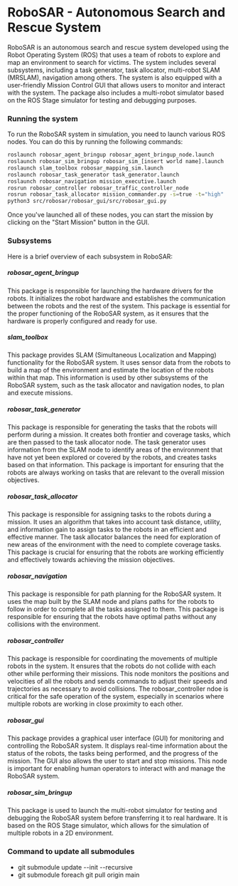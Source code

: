 # RoboSAR - Autonomous Search and Rescue System
RoboSAR is an autonomous search and rescue system developed using the Robot Operating System (ROS) that uses a team of robots to explore and map an environment to search for victims. The system includes several subsystems, including a task generator, task allocator, multi-robot SLAM (MRSLAM), navigation among others. The system is also equipped with a user-friendly Mission Control GUI that allows users to monitor and interact with the system. The package also includes a multi-robot simulator based on the ROS Stage simulator for testing and debugging purposes.

### Running the system
To run the RoboSAR system in simulation, you need to launch various ROS nodes. You can do this by running the following commands:
```bash
roslaunch robosar_agent_bringup robosar_agent_bringup_node.launch
roslaunch robosar_sim_bringup robosar_sim_[insert world name].launch
roslaunch slam_toolbox robosar_mapping_sim.launch
roslaunch robosar_task_generator task_generator.launch
roslaunch robosar_navigation mission_executive.launch
rosrun robosar_controller robosar_traffic_controller_node
rosrun robosar_task_allocator mission_commander.py -s=true -t="high"
python3 src/robosar/robosar_gui/src/robosar_gui.py
```
Once you've launched all of these nodes, you can start the mission by clicking on the "Start Mission" button in the GUI.

### Subsystems
Here is a brief overview of each subsystem in RoboSAR:

##### robosar_agent_bringup
This package is responsible for launching the hardware drivers for the robots. It initializes the robot hardware and establishes the communication between the robots and the rest of the system. This package is essential for the proper functioning of the RoboSAR system, as it ensures that the hardware is properly configured and ready for use.

##### slam_toolbox
This package provides SLAM (Simultaneous Localization and Mapping) functionality for the RoboSAR system. It uses sensor data from the robots to build a map of the environment and estimate the location of the robots within that map. This information is used by other subsystems of the RoboSAR system, such as the task allocator and navigation nodes, to plan and execute missions.

##### robosar_task_generator
This package is responsible for generating the tasks that the robots will perform during a mission. It creates both frontier and coverage tasks, which are then passed to the task allocator node. The task generator uses information from the SLAM node to identify areas of the environment that have not yet been explored or covered by the robots, and creates tasks based on that information. This package is important for ensuring that the robots are always working on tasks that are relevant to the overall mission objectives.

##### robosar_task_allocator
This package is responsible for assigning tasks to the robots during a mission. It uses an algorithm that takes into account task distance, utility, and information gain to assign tasks to the robots in an efficient and effective manner. The task allocator balances the need for exploration of new areas of the environment with the need to complete coverage tasks. This package is crucial for ensuring that the robots are working efficiently and effectively towards achieving the mission objectives.

##### robosar_navigation
This package is responsible for path planning for the RoboSAR system. It uses the map built by the SLAM node and plans paths for the robots to follow in order to complete all the tasks assigned to them. This package is responsible for ensuring that the robots have optimal paths without any collisions with the environment.

##### robosar_controller
This package is responsible for coordinating the movements of multiple robots in the system. It ensures that the robots do not collide with each other while performing their missions. This node monitors the positions and velocities of all the robots and sends commands to adjust their speeds and trajectories as necessary to avoid collisions. The robosar_controller ndoe is critical for the safe operation of the system, especially in scenarios where multiple robots are working in close proximity to each other.

##### robosar_gui
This package provides a graphical user interface (GUI) for monitoring and controlling the RoboSAR system. It displays real-time information about the status of the robots, the tasks being performed, and the progress of the mission. The GUI also allows the user to start and stop missions. This node is important for enabling human operators to interact with and manage the RoboSAR system.

##### robosar_sim_bringup
This package is used to launch the multi-robot simulator for testing and debugging the RoboSAR system before transferring it to real hardware. It is based on the ROS Stage simulator, which allows for the simulation of multiple robots in a 2D environment.

### Command to update all submodules
* git submodule update --init --recursive
* git submodule foreach git pull origin main


